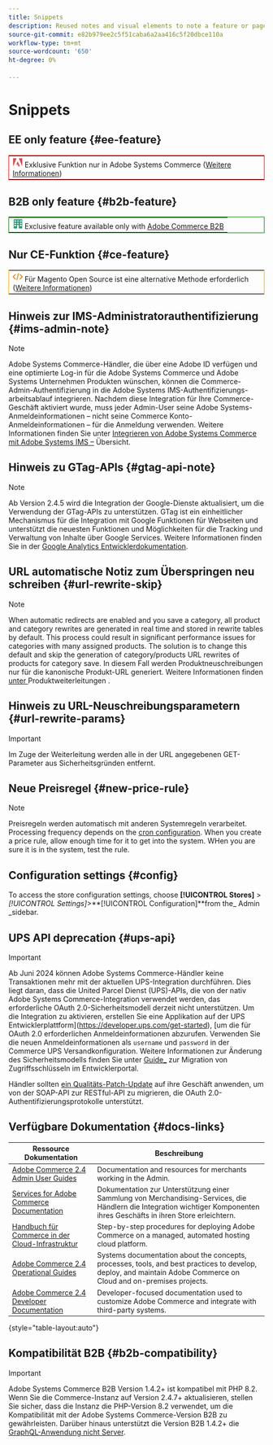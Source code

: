 ```yaml
---
title: Snippets
description: Reused notes and visual elements to note a feature or page applying to a specific edition
source-git-commit: e82b979ee2c5f51caba6a2aa416c5f20dbce110a
workflow-type: tm+mt
source-wordcount: '650'
ht-degree: 0%

---
```


# Snippets

## EE only feature {#ee-feature}

<table style="border:1px solid red">
<tr><td><img alt="Adobe Commerce-Funktion" src="../assets/adobe-logo.svg" width="20" height="20" /> Exklusive Funktion nur in Adobe Systems Commerce (<a href="https://experienceleague.adobe.com/docs/commerce-admin/user-guides/home.html#product-editions">Weitere Informationen</a>)</td></tr>
</table>

## B2B only feature {#b2b-feature}

<table style="border:1px solid green">
<tr><td><img alt="Adobe Commerce B2B feature" src="../assets/b2b.svg" width="20" height="20" /> Exclusive feature available only with <a href="https://experienceleague.adobe.com/docs/commerce-admin/b2b/introduction.html?lang=en">Adobe Commerce B2B</a></td></tr>
</table>

## Nur CE-Funktion {#ce-feature}

<table style="border:1px solid orange">
<tr><td><img alt="Funktion Magento Open Source" src="../assets/open-source.svg" width="20" height="20" /> Für Magento Open Source ist eine alternative Methode erforderlich (<a href="https://experienceleague.adobe.com/docs/commerce-admin/user-guides/home.html#product-editions">Weitere Informationen</a>)</td></tr>
</table>

## Hinweis zur IMS-Administratorauthentifizierung {#ims-admin-note}

>[!NOTE]
>
>Adobe Systems Commerce-Händler, die über eine Adobe ID verfügen und eine optimierte Log-in für die Adobe Systems Commerce und Adobe Systems Unternehmen Produkten wünschen, können die Commerce-Admin-Authentifizierung in die Adobe Systems IMS-Authentifizierungs-arbeitsablauf integrieren. Nachdem diese Integration für Ihre Commerce-Geschäft aktiviert wurde, muss jeder Admin-User seine Adobe Systems-Anmeldeinformationen – nicht seine Commerce Konto-Anmeldeinformationen – für die Anmeldung verwenden. Weitere Informationen finden Sie unter [Integrieren von Adobe Systems Commerce mit Adobe Systems IMS –](/help/getting-started/adobe-ims-integration-overview.md) Übersicht.

## Hinweis zu GTag-APIs {#gtag-api-note}

>[!NOTE]
>
>Ab Version 2.4.5 wird die Integration der Google-Dienste aktualisiert, um die Verwendung der GTag-APIs zu unterstützen. GTag ist ein einheitlicher Mechanismus für die Integration mit Google Funktionen für Webseiten und unterstützt die neuesten Funktionen und Möglichkeiten für die Tracking und Verwaltung von Inhalte über Google Services. Weitere Informationen finden Sie in der [Google Analytics Entwicklerdokumentation](https://developers.google.com/analytics/devguides/collection/gtagjs).

## URL automatische Notiz zum Überspringen neu schreiben {#url-rewrite-skip}

>[!NOTE]
>
>When automatic redirects are enabled and you save a category, all product and category rewrites are generated in real time and stored in rewrite tables by default. This process could result in significant performance issues for categories with many assigned products. The solution is to change this default and skip the generation of category/products URL rewrites of products for category save. In diesem Fall werden Produktneuschreibungen nur für die kanonische Produkt-URL generiert. Weitere Informationen finden [ unter ](/help/merchandising-promotions/url-redirect-product-automatic.md) Produktweiterleitungen .

## Hinweis zu URL-Neuschreibungsparametern {#url-rewrite-params}

>[!IMPORTANT]
>
>Im Zuge der Weiterleitung werden alle in der URL angegebenen GET-Parameter aus Sicherheitsgründen entfernt.

## Neue Preisregel {#new-price-rule}

>[!NOTE]
>
>Preisregeln werden automatisch mit anderen Systemregeln verarbeitet. Processing frequency depends on the [cron configuration](https://experienceleague.adobe.com/docs/commerce-operations/configuration-guide/cli/configure-cron-jobs.html). When you create a price rule, allow enough time for it to get into the system. WHen you are sure it is in the system, test the rule.

## Configuration settings {#config}

To access the store configuration settings, choose **[!UICONTROL Stores]** > _[!UICONTROL Settings]_>**[!UICONTROL Configuration]**from the_ Admin _sidebar.

## UPS API deprecation {#ups-api}

>[!IMPORTANT]
>
>Ab Juni 2024 können Adobe Systems Commerce-Händler keine Transaktionen mehr mit der aktuellen UPS-Integration durchführen. Dies liegt daran, dass die United Parcel Dienst (UPS)-APIs, die von der nativ Adobe Systems Commerce-Integration verwendet werden, das erforderliche OAuth 2.0-Sicherheitsmodell derzeit nicht unterstützen. Um die Integration zu aktivieren, erstellen Sie eine Applikation auf der UPS Entwicklerplattform](https://developer.ups.com/get-started), [um die für OAuth 2.0 erforderlichen Anmeldeinformationen abzurufen. Verwenden Sie die neuen Anmeldeinformationen als `username` und `password` in der Commerce UPS Versandkonfiguration. Weitere Informationen zur Änderung des Sicherheitsmodells finden Sie unter [Guide_](https://developer.ups.com/oauth-developer-guide) zur Migration von Zugriffsschlüsseln im Entwicklerportal. <br/>
>
>Händler sollten [ein Qualitäts-Patch-Update](https://experienceleague.adobe.com/docs/commerce-knowledge-base/kb/troubleshooting/known-issues-patches-attached/ups-shipping-method-integration-migration-from-soap-to-restful-api.html) auf ihre Geschäft anwenden, um von der SOAP-API zur RESTful-API zu migrieren, die OAuth 2.0-Authentifizierungsprotokolle unterstützt.


## Verfügbare Dokumentation {#docs-links}

| Ressource Dokumentation | Beschreibung |
|----------------------- | ----------- |
| [Adobe Commerce 2.4 Admin User Guides](../landing/home.md) | Documentation and resources for merchants working in the Admin. |
| [Services for Adobe Commerce Documentation](https://experienceleague.adobe.com/docs/commerce/user-guides/home.html) | Dokumentation zur Unterstützung einer Sammlung von Merchandising-Services, die Händlern die Integration wichtiger Komponenten ihres Geschäfts in ihren Store erleichtern. |
| [Handbuch für Commerce in der Cloud-Infrastruktur](https://experienceleague.adobe.com/docs/commerce-cloud-service/user-guide/overview.html) | Step-by-step procedures for deploying Adobe Commerce on a managed, automated hosting cloud platform. |
| [Adobe Commerce 2.4 Operational Guides](https://experienceleague.adobe.com/docs/commerce-operations/operational-guides/home.html) | Systems documentation about the concepts, processes, tools, and best practices to develop, deploy, and maintain Adobe Commerce on Cloud and on-premises projects. |
| [Adobe Commerce 2.4 Developer Documentation](https://developer.adobe.com/commerce/docs) | Developer-focused documentation used to customize Adobe Commerce and integrate with third-party systems. |

{style="table-layout:auto"}

## Kompatibilität B2B {#b2b-compatibility}

>[!IMPORTANT]
>
>Adobe Systems Commerce B2B Version 1.4.2+ ist kompatibel mit PHP 8.2. Wenn Sie die Commerce-Instanz auf Version 2.4.7+ aktualisieren, stellen Sie sicher, dass die Instanz die PHP-Version 8.2 verwendet, um die Kompatibilität mit der Adobe Systems Commerce-Version B2B zu gewährleisten. Darüber hinaus unterstützt die Version B2B 1.4.2+ die [GraphQL-Anwendung nicht Server](https://experienceleague.adobe.com/en/docs/commerce-operations/performance-best-practices/concepts/application-server).
